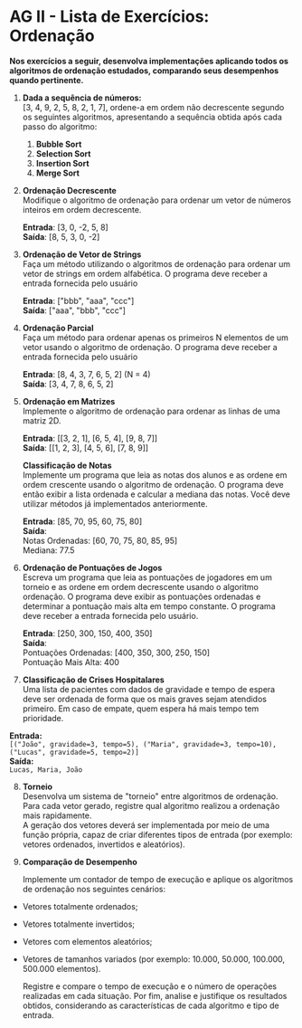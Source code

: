 # AG II - Lista de Exercícios: Ordenação

**Nos exercícios a seguir, desenvolva implementações aplicando todos os algoritmos de ordenação estudados, comparando seus desempenhos quando pertinente.**

1. **Dada a sequência de números:**   
   \[3, 4, 9, 2, 5, 8, 2, 1, 7\], ordene-a em ordem não decrescente segundo os seguintes algoritmos, apresentando a sequência obtida após cada passo do algoritmo:  
   1. **Bubble Sort**  
   2. **Selection Sort**  
   3. **Insertion Sort**  
   4. **Merge Sort**

2. **Ordenação Decrescente**  
   Modifique o algoritmo de ordenação para ordenar um vetor de números inteiros em ordem decrescente.  
     
   **Entrada**: \[3, 0, \-2, 5, 8\]  
   **Saída**: \[8, 5, 3, 0, \-2\]  
     
3. **Ordenação de Vetor de Strings**  
   Faça um método utilizando o algoritmos de ordenação para ordenar um vetor de strings em ordem alfabética. O programa deve receber a entrada fornecida pelo usuário  
     
   **Entrada**: \["bbb", "aaa", "ccc"\]  
   **Saída**: \["aaa", "bbb", "ccc"\]  
     
4. **Ordenação Parcial**  
   Faça um método para ordenar apenas os primeiros N elementos de um vetor usando o algoritmo de ordenação. O programa deve receber a entrada fornecida pelo usuário  
     
   **Entrada**: \[8, 4, 3, 7, 6, 5, 2\] (N \= 4\)  
   **Saída**: \[3, 4, 7, 8, 6, 5, 2\]  
     
5. **Ordenação em Matrizes**  
   Implemente o algoritmo de ordenação para ordenar as linhas de uma matriz 2D.   
     
   **Entrada**: \[\[3, 2, 1\], \[6, 5, 4\], \[9, 8, 7\]\]  
   **Saída**: \[\[1, 2, 3\], \[4, 5, 6\], \[7, 8, 9\]\]  
     
   **Classificação de Notas**  
   Implemente um programa que leia as notas dos alunos e as ordene em ordem crescente usando o algoritmo de ordenação. O programa deve então exibir a lista ordenada e calcular a mediana das notas. Você deve utilizar métodos já implementados anteriormente.  
     
   **Entrada**: \[85, 70, 95, 60, 75, 80\]  
   **Saída**:  
   Notas Ordenadas: \[60, 70, 75, 80, 85, 95\]  
   Mediana: 77.5  
     
6. **Ordenação de Pontuações de Jogos**  
   Escreva um programa que leia as pontuações de jogadores em um torneio e as ordene em ordem decrescente usando o algoritmo ordenação. O programa deve exibir as pontuações ordenadas e determinar a pontuação mais alta em tempo constante. O programa deve receber a entrada fornecida pelo usuário.   
     
   **Entrada**: \[250, 300, 150, 400, 350\]  
   **Saída**:  
   Pontuações Ordenadas: \[400, 350, 300, 250, 150\]  
   Pontuação Mais Alta: 400  
     
7. **Classificação de Crises Hospitalares**  
   Uma lista de pacientes com dados de gravidade e tempo de espera deve ser ordenada de forma que os mais graves sejam atendidos primeiro. Em caso de empate, quem espera há mais tempo tem prioridade.  
   

**Entrada:**  
`[("João", gravidade=3, tempo=5), ("Maria", gravidade=3, tempo=10), ("Lucas", gravidade=5, tempo=2)]`  
**Saída:**  
`Lucas, Maria, João`

8. **Torneio**  
   Desenvolva um sistema de "torneio" entre algoritmos de ordenação.  
   Para cada vetor gerado, registre qual algoritmo realizou a ordenação mais rapidamente.  
   A geração dos vetores deverá ser implementada por meio de uma função própria, capaz de criar diferentes tipos de entrada (por exemplo: vetores ordenados, invertidos e aleatórios).  
     
9. **Comparação de Desempenho**

   Implemente um contador de tempo de execução e aplique os algoritmos de ordenação nos seguintes cenários:

* Vetores totalmente ordenados;

* Vetores totalmente invertidos;

* Vetores com elementos aleatórios;

* Vetores de tamanhos variados (por exemplo: 10.000, 50.000, 100.000, 500.000 elementos).

  Registre e compare o tempo de execução e o número de operações realizadas em cada situação. Por fim, analise e justifique os resultados obtidos, considerando as características de cada algoritmo e tipo de entrada.
